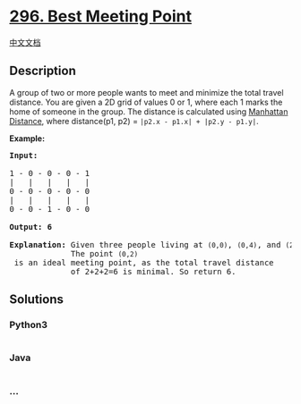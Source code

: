 # [296. Best Meeting Point](https://leetcode.com/problems/best-meeting-point)

[中文文档](/solution/0200-0299/0296.Best%20Meeting%20Point/README.md)

## Description
<p>A group of two or more people wants to meet and minimize the total travel distance. You are given a 2D grid of values 0 or 1, where each 1 marks the home of someone in the group. The distance is calculated using <a href="http://en.wikipedia.org/wiki/Taxicab_geometry" target="_blank">Manhattan Distance</a>, where distance(p1, p2) = <code>|p2.x - p1.x| + |p2.y - p1.y|</code>.</p>

<p><strong>Example:</strong></p>

<pre>
<strong>Input:</strong> 

1 - 0 - 0 - 0 - 1
|   |   |   |   |
0 - 0 - 0 - 0 - 0
|   |   |   |   |
0 - 0 - 1 - 0 - 0

<strong>Output: 6 

Explanation: </strong>Given three people living at <code>(0,0)</code>, <code>(0,4)</code>, and <code>(2,2)</code>:
             The point <code>(0,2)</code> is an ideal meeting point, as the total travel distance 
             of 2+2+2=6 is minimal. So return 6.</pre>



## Solutions


<!-- tabs:start -->

### **Python3**

```python

```

### **Java**

```java

```

### **...**
```

```

<!-- tabs:end -->